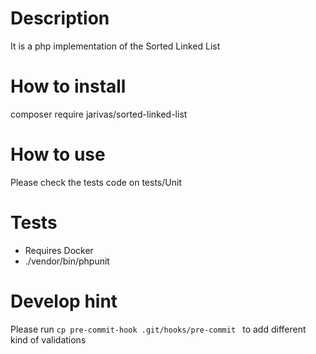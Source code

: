 # Description
It is a php implementation of the Sorted Linked List

# How to install
composer require jarivas/sorted-linked-list

# How to use
Please check the tests code on tests/Unit

# Tests
* Requires Docker
* ./vendor/bin/phpunit

# Develop hint
Please run ```cp pre-commit-hook .git/hooks/pre-commit ``` to add different kind of validations